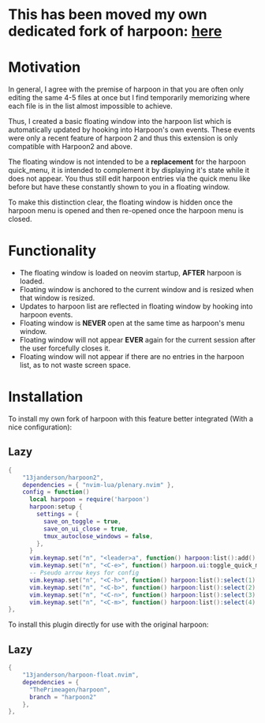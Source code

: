 # This has been moved my own dedicated fork of harpoon: [here](https://github.com/13janderson/harpoon2) 

# Motivation

In general, I agree with the premise of harpoon in that you are often only editing the same 4-5 files at once but I find temporarily memorizing where each file is in the list
almost impossible to achieve.

Thus, I created a basic floating window into the harpoon list which is automatically updated by hooking into Harpoon's own events. These events were only a recent feature of harpoon 2 
and thus this extension is only compatible with Harpoon2 and above.

The floating window is not intended to be a **replacement** for the harpoon quick_menu, it is intended to complement it by displaying it's state while it does not appear.
You thus still edit harpoon entries via the quick menu like before but have these constantly shown to you in a floating window.

To make this distinction clear, the floating window is hidden once the harpoon menu is opened and then re-opened once the harpoon menu is closed.

# Functionality
- The floating window is loaded on neovim startup, **AFTER** harpoon is loaded. 
- Floating window is anchored to the current window and is resized when that window is resized.
- Updates to harpoon list are reflected in floating window by hooking into harpoon events.
- Floating window is **NEVER** open at the same time as harpoon's menu window.
- Floating window will not appear **EVER** again for the current session after the user forcefully closes it.
- Floating window will not appear if there are no entries in the harpoon list, as to not waste screen space.


# Installation

To install my own fork of harpoon with this feature better integrated (With a nice configuration):

## Lazy

```lua
{
    "13janderson/harpoon2",
    dependencies = { "nvim-lua/plenary.nvim" },
    config = function()
      local harpoon = require('harpoon')
      harpoon:setup {
        settings = {
          save_on_toggle = true,
          save_on_ui_close = true,
          tmux_autoclose_windows = false,
        },
      }
      vim.keymap.set("n", "<leader>a", function() harpoon:list():add() end)
      vim.keymap.set("n", "<C-e>", function() harpoon.ui:toggle_quick_menu(harpoon:list()) end)
      -- Pseudo arrow keys for config
      vim.keymap.set("n", "<C-h>", function() harpoon:list():select(1) end)
      vim.keymap.set("n", "<C-b>", function() harpoon:list():select(2) end)
      vim.keymap.set("n", "<C-n>", function() harpoon:list():select(3) end)
      vim.keymap.set("n", "<C-m>", function() harpoon:list():select(4) end)
},
```

To install this plugin directly for use with the original harpoon:

## Lazy

```lua
{
    "13janderson/harpoon-float.nvim",
    dependencies = {
      "ThePrimeagen/harpoon",
      branch = "harpoon2"
    },
},
```



